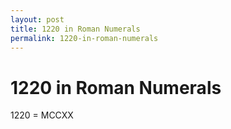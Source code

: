 ```yaml
---
layout: post
title: 1220 in Roman Numerals
permalink: 1220-in-roman-numerals
---
```


# 1220 in Roman Numerals

1220 = MCCXX
